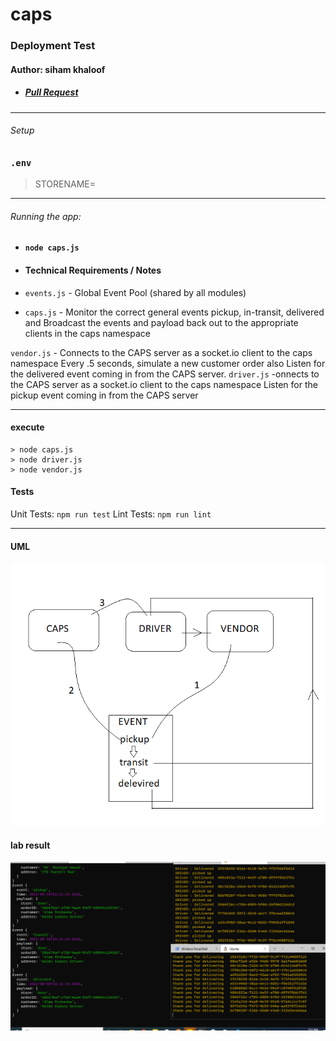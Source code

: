 # caps
### Deployment Test

#### Author: siham khaloof

- ##### [Pull Request](https://github.com/sbkhaloof/caps/pull/4)



---

###### Setup

### `.env`

> STORENAME=


---

###### Running the app:

- #### `node caps.js` 

- #### Technical Requirements / Notes
  
- `events.js` - Global Event Pool (shared by all modules)
- `caps.js` - Monitor the correct general events pickup, in-transit, delivered and Broadcast the events and payload back out to the appropriate clients in the caps namespace

`vendor.js` - Connects to the CAPS server as a socket.io client to the caps namespace
Every .5 seconds, simulate a new customer order also Listen for the delivered event coming in from the CAPS server.
`driver.js` -onnects to the CAPS server as a socket.io client to the caps namespace
Listen for the pickup event coming in from the CAPS server





---
#### execute
    > node caps.js
    > node driver.js
    > node vendor.js
#### Tests

Unit Tests: `npm run test`
Lint Tests: `npm run lint`

---

#### UML

![](caps-lab11.png)
#### lab result
![](result-lab12.PNG)
